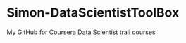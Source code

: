 Simon-DataScientistToolBox
==========================

My GitHub for Coursera Data Scientist trail courses

